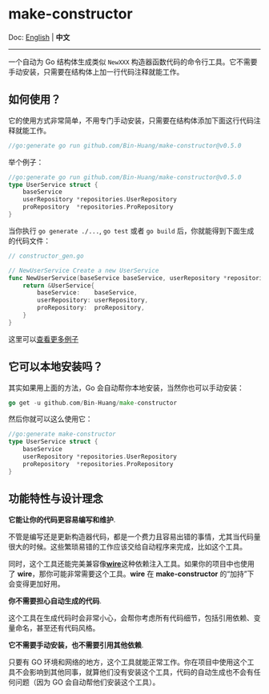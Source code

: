 # make-constructor

Doc: [English](README.md) | **中文**

----------

一个自动为 Go 结构体生成类似 `NewXXX` 构造器函数代码的命令行工具。它不需要手动安装，只需要在结构体上加一行代码注释就能工作。

## 如何使用？

它的使用方式非常简单，不用专门手动安装，只需要在结构体添加下面这行代码注释就能工作。

```go
//go:generate go run github.com/Bin-Huang/make-constructor@v0.5.0
```

举个例子：

```go
//go:generate go run github.com/Bin-Huang/make-constructor@v0.5.0
type UserService struct {
	baseService
	userRepository *repositories.UserRepository
	proRepository  *repositories.ProRepository
}
```

当你执行 `go generate ./...`, `go test` 或者 `go build` 后，你就能得到下面生成的代码文件：

```go
// constructor_gen.go

// NewUserService Create a new UserService
func NewUserService(baseService baseService, userRepository *repositories.UserRepository, proRepository *repositories.ProRepository) *UserService {
	return &UserService{
		baseService:    baseService,
		userRepository: userRepository,
		proRepository:  proRepository,
	}
}
```

这里可以[查看更多例子](https://github.com/Bin-Huang/make-constructor/tree/master/test)

## 它可以本地安装吗？

其实如果用上面的方法，Go 会自动帮你本地安装，当然你也可以手动安装：

```go
go get -u github.com/Bin-Huang/make-constructor
```

然后你就可以这么使用它：

```go
//go:generate make-constructor
type UserService struct {
	baseService
	userRepository *repositories.UserRepository
	proRepository  *repositories.ProRepository
}
```

## 功能特性与设计理念

**它能让你的代码更容易编写和维护**.

不管是编写还是更新构造器代码，都是一个费力且容易出错的事情，尤其当代码量很大的时候。这些繁琐易错的工作应该交给自动程序来完成，比如这个工具。

同时，这个工具还能完美兼容像[**wire**](https://github.com/google/wire)这种依赖注入工具。如果你的项目中也使用了 **wire**，那你可能非常需要这个工具。**wire** 在 **make-constructor** 的“加持”下会变得更加好用。

**你不需要担心自动生成的代码**.

这个工具在生成代码时会非常小心，会帮你考虑所有代码细节，包括引用依赖、变量命名，甚至还有代码风格。

**它不需要手动安装，也不需要引用其他依赖**.

只要有 GO 环境和网络的地方，这个工具就能正常工作。你在项目中使用这个工具不会影响到其他同事，就算他们没有安装这个工具，代码的自动生成也不会有任何问题（因为 GO 会自动帮他们安装这个工具）。
